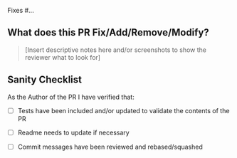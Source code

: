Fixes #...

## What does this PR Fix/Add/Remove/Modify?

> [Insert descriptive notes here and/or screenshots to show the reviewer what to look for]

## Sanity Checklist

As the Author of the PR I have verified that:

- [ ] Tests have been included and/or updated to validate the contents of the PR
- [ ] Readme needs to update if necessary
- [ ] Commit messages have been reviewed and rebased/squashed

